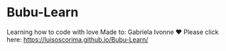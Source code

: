 # Bubu-Learn
Learning how to code with love
Made to: Gabriela Ivonne ♥️
Please click here: https://luisoscorima.github.io/Bubu-Learn/
